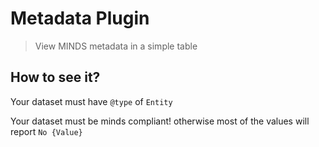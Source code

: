 # Metadata Plugin

> View MINDS metadata in a simple table

## How to see it?

Your dataset must have `@type` of `Entity`

Your dataset must be minds compliant! otherwise most of the values will report `No {Value}`
